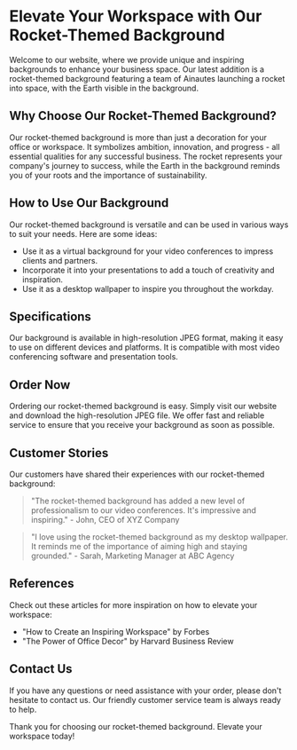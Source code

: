 <!--font:Montserrat-->

# Elevate Your Workspace with Our Rocket-Themed Background

Welcome to our website, where we provide unique and inspiring backgrounds to enhance your business space. Our latest addition is a rocket-themed background featuring a team of Ainautes launching a rocket into space, with the Earth visible in the background.

## Why Choose Our Rocket-Themed Background?

Our rocket-themed background is more than just a decoration for your office or workspace. It symbolizes ambition, innovation, and progress - all essential qualities for any successful business. The rocket represents your company's journey to success, while the Earth in the background reminds you of your roots and the importance of sustainability.

## How to Use Our Background

Our rocket-themed background is versatile and can be used in various ways to suit your needs. Here are some ideas:

- Use it as a virtual background for your video conferences to impress clients and partners.
- Incorporate it into your presentations to add a touch of creativity and inspiration.
- Use it as a desktop wallpaper to inspire you throughout the workday.

## Specifications

Our background is available in high-resolution JPEG format, making it easy to use on different devices and platforms. It is compatible with most video conferencing software and presentation tools.

## Order Now

Ordering our rocket-themed background is easy. Simply visit our website and download the high-resolution JPEG file. We offer fast and reliable service to ensure that you receive your background as soon as possible.

## Customer Stories

Our customers have shared their experiences with our rocket-themed background:

> "The rocket-themed background has added a new level of professionalism to our video conferences. It's impressive and inspiring." - John, CEO of XYZ Company

> "I love using the rocket-themed background as my desktop wallpaper. It reminds me of the importance of aiming high and staying grounded." - Sarah, Marketing Manager at ABC Agency

## References

Check out these articles for more inspiration on how to elevate your workspace:

- "How to Create an Inspiring Workspace" by Forbes
- "The Power of Office Decor" by Harvard Business Review

## Contact Us

If you have any questions or need assistance with your order, please don't hesitate to contact us. Our friendly customer service team is always ready to help.

Thank you for choosing our rocket-themed background. Elevate your workspace today!

<!--

Write me content for website with wallpaper which alt text is:

"A team of Ainautes launching a rocket into space, with the Earth visible in the background."

The name/title of the page should not be 1:1 copy of the alt text but rather a real content of the website which is using this wallpaper.

- Use markdown format 
- Start with heading
- Heading should be short and concise
- The content should look like a real website 
- The website should not be about the wallpaper, wallpaper is just a related background
- Heading should be contain work "wallpaper" or "background"
- Include real sections like references, contact, user stories, etc. use things relevant to the page purpose.
- Feel free to use structure like headings, bullets, numbering, blockquotes, paragraphs, horizontal lines, etc.
- You can use formatting like bold or _italic_
- You can include UTF-8 emojis
- Links should be only #hash anchors (and you can refer to the document itself)
- Do not include images


---


# Launch Your Business to New Heights with Our Rocket-Themed Wallpaper

Welcome to our website, where we provide unique and inspiring wallpapers to enhance your business space. Our latest addition is a rocket-themed wallpaper featuring a team of Ainautes launching a rocket into space, with the Earth visible in the background.

## Why Choose Our Rocket-Themed Wallpaper?

Our rocket-themed wallpaper is more than just a decoration for your office or workspace. It symbolizes ambition, innovation, and progress - all essential qualities for any successful business. The rocket represents your company's journey to success, while the Earth in the background reminds you of your roots and the importance of sustainability.

## How to Use Our Wallpaper

Our rocket-themed wallpaper is versatile and can be used in various ways to suit your needs. Here are some ideas:

- Use it as a feature wall in your reception area or meeting room to create an impressive focal point.
- Install it in your workspace to inspire your team and remind them of your company's goals.
- Use it as a background for your video conferences to impress clients and partners.

## Specifications

Our wallpaper is made of high-quality materials that are durable and easy to install. It comes in different sizes to fit your wall perfectly. You can choose between a self-adhesive or paste-the-wall option, depending on your preference.

## Order Now

Ordering our rocket-themed wallpaper is easy. Simply visit our website and choose the size and material that suits your needs. We offer fast and reliable shipping to ensure that you receive your wallpaper as soon as possible.

## Customer Stories

Our customers have shared their experiences with our rocket-themed wallpaper:

> "The rocket-themed wallpaper has transformed our office space. It's not just a decoration; it's a reminder of our company's mission and values." - John, CEO of XYZ Company

> "Our clients are always impressed by our feature wall. The rocket-themed wallpaper adds a touch of creativity and inspiration to our meeting room." - Sarah, Marketing Manager at ABC Agency

## References

Check out these articles for more inspiration on how to use our rocket-themed wallpaper:

- "How to Create an Inspiring Workspace" by Forbes
- "The Power of Office Decor" by Harvard Business Review

## Contact Us

If you have any questions or need assistance with your order, please don't hesitate to contact us. Our friendly customer service team is always ready to help.

Thank you for choosing our rocket-themed wallpaper. Launch your business to new heights today!


---


Heading should not include word "wallpaper". The website should not be about the wallpaper itself, wallpaper is just a related background, rewrite whole content.


---


# Elevate Your Workspace with Our Rocket-Themed Background

Welcome to our website, where we provide unique and inspiring backgrounds to enhance your business space. Our latest addition is a rocket-themed background featuring a team of Ainautes launching a rocket into space, with the Earth visible in the background.

## Why Choose Our Rocket-Themed Background?

Our rocket-themed background is more than just a decoration for your office or workspace. It symbolizes ambition, innovation, and progress - all essential qualities for any successful business. The rocket represents your company's journey to success, while the Earth in the background reminds you of your roots and the importance of sustainability.

## How to Use Our Background

Our rocket-themed background is versatile and can be used in various ways to suit your needs. Here are some ideas:

- Use it as a virtual background for your video conferences to impress clients and partners.
- Incorporate it into your presentations to add a touch of creativity and inspiration.
- Use it as a desktop wallpaper to inspire you throughout the workday.

## Specifications

Our background is available in high-resolution JPEG format, making it easy to use on different devices and platforms. It is compatible with most video conferencing software and presentation tools.

## Order Now

Ordering our rocket-themed background is easy. Simply visit our website and download the high-resolution JPEG file. We offer fast and reliable service to ensure that you receive your background as soon as possible.

## Customer Stories

Our customers have shared their experiences with our rocket-themed background:

> "The rocket-themed background has added a new level of professionalism to our video conferences. It's impressive and inspiring." - John, CEO of XYZ Company

> "I love using the rocket-themed background as my desktop wallpaper. It reminds me of the importance of aiming high and staying grounded." - Sarah, Marketing Manager at ABC Agency

## References

Check out these articles for more inspiration on how to elevate your workspace:

- "How to Create an Inspiring Workspace" by Forbes
- "The Power of Office Decor" by Harvard Business Review

## Contact Us

If you have any questions or need assistance with your order, please don't hesitate to contact us. Our friendly customer service team is always ready to help.

Thank you for choosing our rocket-themed background. Elevate your workspace today!


---


Write me a Google font which is best fitting for the website.

Pick from the list:
- Lobster
- Open Sans
- Raleway
- Lato
- Cabin
- Alegreya
- Dancing Script
- IBM Plex Sans
- Poppins
- Cinzel Decorative
- Orbitron
- Barlow Condensed
- Cormorant Garamond
- Playfair Display
- Cinzel
- Exo 2
- Montserrat
- Inter
- Futura
- Great Vibes
- Roboto
- Creepster


Write just the font name nothing else.


---


Montserrat

-->
